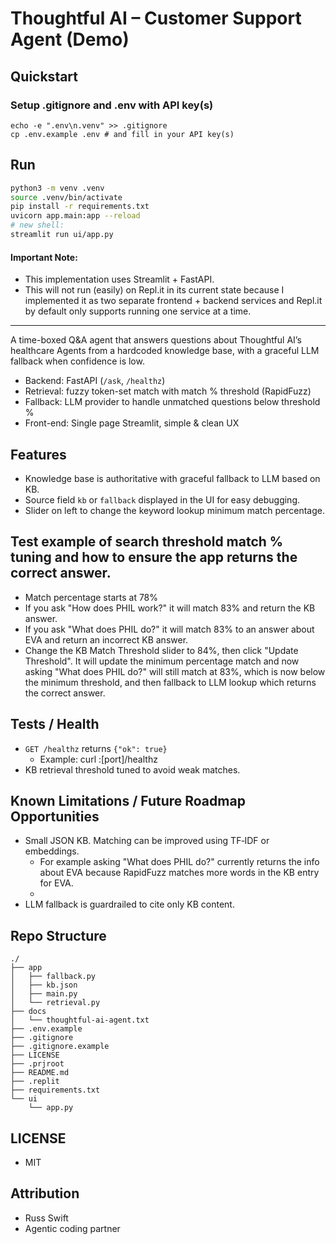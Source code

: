 # Thoughtful AI – Customer Support Agent (Demo)

## Quickstart
### Setup .gitignore and .env with API key(s)
```
echo -e ".env\n.venv" >> .gitignore  
cp .env.example .env # and fill in your API key(s)  
```

## Run

```bash
python3 -m venv .venv
source .venv/bin/activate
pip install -r requirements.txt
uvicorn app.main:app --reload
# new shell:
streamlit run ui/app.py
````

#### Important Note: 

* This implementation uses Streamlit + FastAPI. 
* This will not run (easily) on Repl.it in its current state because I implemented it as two separate frontend + backend services and Repl.it by default only supports running one service at a time. 

---

A time-boxed Q&A agent that answers questions about Thoughtful AI’s healthcare Agents
from a hardcoded knowledge base, with a graceful LLM fallback when confidence is low.

- Backend: FastAPI (`/ask`, `/healthz`)
- Retrieval: fuzzy token-set match with match % threshold (RapidFuzz)
- Fallback: LLM provider to handle unmatched questions below threshold %
- Front-end: Single page Streamlit, simple & clean UX

## Features
- Knowledge base is authoritative with graceful fallback to LLM based on KB.
- Source field `kb` or `fallback` displayed in the UI for easy debugging.
- Slider on left to change the keyword lookup minimum match percentage. 

## Test example of search threshold match % tuning and how to ensure the app returns the correct answer.
  - Match percentage starts at 78%
  - If you ask "How does PHIL work?" it will match 83% and return the KB answer. 
  - If you ask "What does PHIL do?" it will match 83% to an answer about EVA and return an incorrect KB answer.
  - Change the KB Match Threshold slider to 84%, then click "Update Threshold". It will update the minimum percentage match and now asking "What does PHIL do?" will still match at 83%, which is now below the minimum threshold, and then fallback to LLM lookup which returns the correct answer.

## Tests / Health

* `GET /healthz` returns `{"ok": true}`
  * Example: curl <url>:[port]/healthz
* KB retrieval threshold tuned to avoid weak matches.

## Known Limitations / Future Roadmap Opportunities

* Small JSON KB. Matching can be improved using TF‑IDF or embeddings.
  * For example asking "What does PHIL do?" currently returns the info about EVA because RapidFuzz matches more words in the KB entry for EVA.
  * 
* LLM fallback is guardrailed to cite only KB content.

## Repo Structure
```
./
├── app
│   ├── fallback.py
│   ├── kb.json
│   ├── main.py
│   └── retrieval.py
├── docs
│   └── thoughtful-ai-agent.txt
├── .env.example
├── .gitignore
├── .gitignore.example
├── LICENSE
├── .prjroot
├── README.md
├── .replit
├── requirements.txt
└── ui
    └── app.py
```

## LICENSE

* MIT

## Attribution

* Russ Swift
* Agentic coding partner

